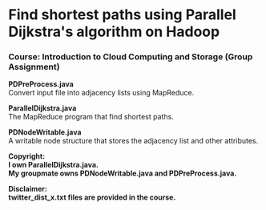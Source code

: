 # Find shortest paths using Parallel Dijkstra's algorithm on Hadoop

### Course: Introduction to Cloud Computing and Storage (Group Assignment)

**PDPreProcess.java**   
Convert input file into adjacency lists using MapReduce.

**ParallelDijkstra.java**   
The MapReduce program that find shortest paths.

**PDNodeWritable.java**   
A writable node structure that stores the adjacency list and other attributes.

**Copyright:   
I own ParallelDijkstra.java.   
My groupmate owns PDNodeWritable.java and PDPreProcess.java.**

**Disclaimer:   
twitter_dist_x.txt files are provided in the course.**
